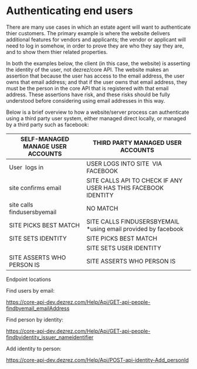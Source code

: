 # Authenticating end users
There are many use cases in which an estate agent will want to authenticate thier customers.  The primary example is where the website delivers additional features for vendors and applicants; the vendor or applicant will need to log in somehow, in order to prove they are who they say they are, and to show them thier related properties.

In both the examples below, the client (in this case, the website) is asserting the identity of the user, not dezrez/core API.  The website makes an assertion that because the user has access to the email address, the user owns that email address; and that if the user owns that email address, they must be the person in the core API that is registered with that email address.  These assertions have risk, and these risks should be fully understood before considering using email addresses in this way.

Below is a brief overview to how a website/server process can authenticate using a third party user system, either managed direct locally, or managed by a third party such as facebook:

| **SELF-MANAGED MANAGE USER ACCOUNTS** | **THIRD PARTY MANAGED USER ACCOUNTS**                          |
|----------------------------------------|----------------------------------------------------------------|
| User  logs in                          | USER LOGS INTO SITE  VIA FACEBOOK                              |
| site confirms email                    | SITE CALLS API TO CHECK IF ANY USER HAS THIS FACEBOOK IDENTITY |
| site calls findusersbyemail            | NO MATCH                                                       |
| SITE PICKS BEST MATCH                  | SITE CALLS FINDUSERSBYEMAIL \*using email provided by facebook |
| SITE SETS IDENTITY                     | SITE PICKS BEST MATCH                                          |
|                                        | SITE SETS USER IDENTITY                                        |
| SITE ASSERTS WHO PERSON IS           | SITE ASSERTS WHO PERSON IS                                   |

Endpoint locations

Find users by email:

<https://core-api-dev.dezrez.com/Help/Api/GET-api-people-findbyemail_emailAddress>

Find person by identity:

<https://core-api-dev.dezrez.com/Help/Api/GET-api-people-findbyidentity_issuer_nameidentifier>

Add identity to person:

<https://core-api-dev.dezrez.com/Help/Api/POST-api-identity-Add_personId>
